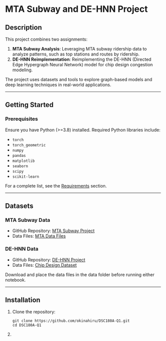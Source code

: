 # **MTA Subway and DE-HNN Project**

## **Description**
This project combines two assignments:
1. **MTA Subway Analysis**: Leveraging MTA subway ridership data to analyze patterns, such as top stations and routes by ridership.
2. **DE-HNN Reimplementation**: Reimplementing the DE-HNN (Directed Edge Hypergraph Neural Network) model for chip design congestion modeling.

The project uses datasets and tools to explore graph-based models and deep learning techniques in real-world applications.

---

## **Getting Started**

### **Prerequisites**
Ensure you have Python (>=3.8) installed. Required Python libraries include:
- `torch`
- `torch_geometric`
- `numpy`
- `pandas`
- `matplotlib`
- `seaborn`
- `scipy`
- `scikit-learn`

For a complete list, see the [Requirements](#requirements) section.

---

## **Datasets**
### **MTA Subway Data**
- GitHub Repository: [MTA Subway Project](https://github.com/animeshbchowdhury/mta_subway_station/tree/main)
- Data Files: [MTA Data Files](https://drive.google.com/drive/folders/1fV47SWGv5_AFPR_gRfvK1ra1LfSFCgOw)

### **DE-HNN Data**
- GitHub Repository: [DE-HNN Project](https://github.com/YusuLab/chips)
- Data Files: [Chip Design Dataset](https://drive.google.com/file/d/1Scq35gvCQvIMrmthGs7MUhc8c1VZ8ZwN/view)

Download and place the data files in the data folder before running either notebook.

---

## **Installation**

1. Clone the repository:
   ```
   git clone https://github.com/okinahiru/DSC180A-Q1.git
   cd DSC180A-Q1
   ```
2. 